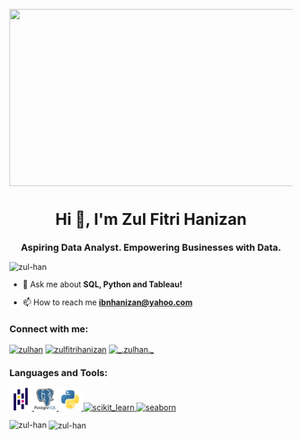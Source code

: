 <p align="center">
  <img width="851" height="315" src="https://i.postimg.cc/m21CSWWk/png.png">
</p>
<h1 align="center">Hi 👋, I'm Zul Fitri Hanizan</h1>
<h3 align="center">Aspiring Data Analyst. Empowering Businesses with Data.</h3>

<p align="left"> <img src="https://komarev.com/ghpvc/?username=zul-han&label=Profile%20views&color=0e75b6&style=flat" alt="zul-han" /> </p>

- 💬 Ask me about **SQL, Python and Tableau!**

- 📫 How to reach me **ibnhanizan@yahoo.com**

<h3 align="left">Connect with me:</h3>
<p align="left">
<a href="https://linkedin.com/in/zulhan" target="blank"><img align="center" src="https://raw.githubusercontent.com/rahuldkjain/github-profile-readme-generator/master/src/images/icons/Social/linked-in-alt.svg" alt="zulhan" height="30" width="40" /></a>
<a href="https://kaggle.com/zulfitrihanizan" target="blank"><img align="center" src="https://raw.githubusercontent.com/rahuldkjain/github-profile-readme-generator/master/src/images/icons/Social/kaggle.svg" alt="zulfitrihanizan" height="30" width="40" /></a>
<a href="https://instagram.com/_.zulhan._" target="blank"><img align="center" src="https://raw.githubusercontent.com/rahuldkjain/github-profile-readme-generator/master/src/images/icons/Social/instagram.svg" alt="_.zulhan._" height="30" width="40" /></a>
</p>

<h3 align="left">Languages and Tools:</h3>
<p align="left"> <a href="https://pandas.pydata.org/" target="_blank" rel="noreferrer"> <img src="https://raw.githubusercontent.com/devicons/devicon/2ae2a900d2f041da66e950e4d48052658d850630/icons/pandas/pandas-original.svg" alt="pandas" width="40" height="40"/> </a> <a href="https://www.postgresql.org" target="_blank" rel="noreferrer"> <img src="https://raw.githubusercontent.com/devicons/devicon/master/icons/postgresql/postgresql-original-wordmark.svg" alt="postgresql" width="40" height="40"/> </a> <a href="https://www.python.org" target="_blank" rel="noreferrer"> <img src="https://raw.githubusercontent.com/devicons/devicon/master/icons/python/python-original.svg" alt="python" width="40" height="40"/> </a> <a href="https://scikit-learn.org/" target="_blank" rel="noreferrer"> <img src="https://upload.wikimedia.org/wikipedia/commons/0/05/Scikit_learn_logo_small.svg" alt="scikit_learn" width="40" height="40"/> </a> <a href="https://seaborn.pydata.org/" target="_blank" rel="noreferrer"> <img src="https://seaborn.pydata.org/_images/logo-mark-lightbg.svg" alt="seaborn" width="40" height="40"/> </a> </p>

<p><img align="left" src="https://github-readme-stats.vercel.app/api/top-langs?username=zul-han&show_icons=true&locale=en&layout=compact" alt="zul-han" /></p>

<p>&nbsp;<img align="center" src="https://github-readme-stats.vercel.app/api?username=zul-han&show_icons=true&locale=en" alt="zul-han" /></p>
